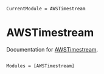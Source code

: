 ```@meta
CurrentModule = AWSTimestream
```

# AWSTimestream

Documentation for [AWSTimestream](https://github.com/JuliaCloud/AWSTimestream.jl).

```@index
```

```@autodocs
Modules = [AWSTimestream]
```
